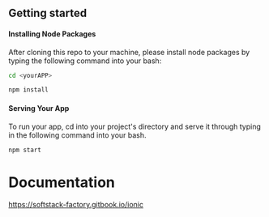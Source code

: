 Getting started
----------------------------------

#### Installing Node Packages

After cloning this repo to your machine, please install node packages by typing the following command into your bash:

```bash
cd <yourAPP>

npm install
```

#### Serving Your App

To run your app, cd into your project's directory and serve it through typing in the following command into your bash.

```bash
npm start
```

# Documentation
https://softstack-factory.gitbook.io/ionic

